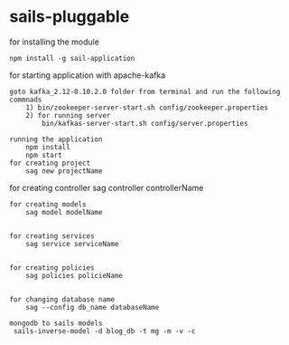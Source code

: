 # sails-pluggable

for installing the module 
    
    npm install -g sail-application

for starting application with apache-kafka
    
    goto kafka_2.12-0.10.2.0 folder from terminal and run the following commnads
        1) bin/zookeeper-server-start.sh config/zookeeper.properties
        2) for running server 
            bin/kafkas-server-start.sh config/server.properties

    running the application 
        npm install
        npm start
    for creating project
        sag new projectName
        
   for creating controller 
        sag controller controllerName
        
    for creating models
        sag model modelName
    
    
    for creating services
        sag service serviceName
    
    
    for creating policies
        sag policies policieName
    
    
    for changing database name
        sag --config db_name databaseName
    
    mongodb to sails models
     sails-inverse-model -d blog_db -t mg -m -v -c